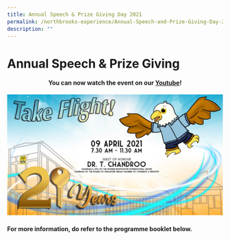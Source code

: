 ```yaml
---
title: Annual Speech & Prize Giving Day 2021
permalink: /northbrooks-experience/Annual-Speech-and-Prize-Giving-Day-2021/permalink/
description: ""
---
```

Annual Speech & Prize Giving
============================

#### <center>You can now watch the event on our [Youtube](https://www.youtube.com/watch?v=YzCwITMu6QU)! </center>

![](/images/Annual.jpeg)

  
#### For more information, do refer to the programme booklet below.